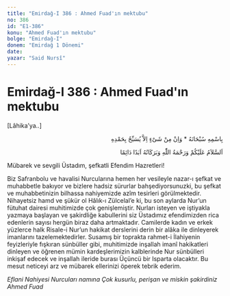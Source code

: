 ```yaml
---
title: "Emirdağ-I 386 : Ahmed Fuad'ın mektubu"
no: 386
id: "E1-386"
konu: "Ahmed Fuad'ın mektubu"
bolge: "Emirdağ-I"
donem: "Emirdağ 1 Dönemi"
date: 
yazar: "Said Nursî"
---
```


# Emirdağ-I 386 : Ahmed Fuad'ın mektubu

<p class="takdim">[Lâhika’ya..]</p>

<p class="arabic" dir="rtl" title="Meal: “Subhân Allah’ın adıyla” * “Hiçbir şey yoktur ki O'nu hamd ile tesbih etmesin” [İsrâ 17:44]">بِاسْمِهِ سُبْحَانَهُ * وَاِنْ مِنْ شَىْءٍ اِلاَّ يُسَبِّحُ بِحَمْدِهِ</p>

<p class="arabic" dir="rtl" title="Meal: “Allah’ın selâmı, rahmeti ve bereketleri, ebedî ve dâimî olarak üzerinize olsun.”">اَلسَّلاَمُ عَلَيْكُمْ وَرَحْمَةُ اللّٰهِ وَبَرَكَاتُهُ اَبَدًا دَائِمًا</p>

Mübarek ve sevgili Üstadım, şefkatli Efendim Hazretleri!

Biz Safranbolu ve havalisi Nurcularına hemen her vesileyle nazar-ı şefkat ve muhabbetle bakıyor ve bizlere hadsiz sürurlar bahşediyorsunuzki, bu şefkat ve muhabbetinizin bilhassa nahiyemizde azîm tesirleri görülmektedir. Nihayetsiz hamd ve şükür ol Hâlık-ı Zülcelal’e ki, bu son aylarda Nur’un fütuhat dairesi muhitimizde çok genişlemiştir. Nurları isteyen ve iştiyakla yazmaya başlayan ve şakirdliğe kabullerini siz Üstadımız efendimizden rica edenlerin sayısı hergün biraz daha artmaktadır. Camilerde kadın ve erkek yüzlerce halk Risale-i Nur’un hakikat derslerini derin bir alâka ile dinleyerek imanlarını tazelemektedirler. Susamış bir toprakta rahmet-i İlahiyenin feyizleriyle fışkıran sünbüller gibi, muhitimizde inşallah imanî hakikatleri dinleyen ve öğrenen mümin kardeşlerimizin kalblerinde Nur sünbülleri inkişaf edecek ve inşallah ileride burası Üçüncü bir Isparta olacaktır. Bu mesut neticeyi arz ve mübarek ellerinizi öperek tebrik ederim.

*Eflani Nahiyesi Nurcuları namına*
*Çok kusurlu, perişan ve miskin şakirdiniz*
*Ahmed Fuad*
